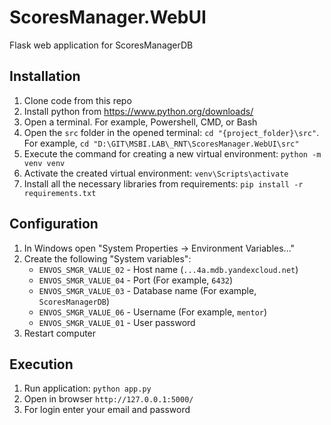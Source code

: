 # ScoresManager.WebUI
Flask web application for ScoresManagerDB

## Installation
1. Clone code from this repo
2. Install python from https://www.python.org/downloads/
3. Open a terminal. For example, Powershell, CMD, or Bash
4. Open the `src` folder in the opened terminal: `cd "{project_folder}\src"`. For example, `cd "D:\GIT\MSBI.LAB\_RNT\ScoresManager.WebUI\src"`
5. Execute the command for creating a new virtual environment: `python -m venv venv`
6. Activate the created virtual environment: `venv\Scripts\activate`
7. Install all the necessary libraries from requirements: `pip install -r requirements.txt`

## Configuration
1. In Windows open "System Properties -> Environment Variables..."
2. Create the following "System variables":
   - `ENVOS_SMGR_VALUE_02` - Host name (`...4a.mdb.yandexcloud.net`)
   - `ENVOS_SMGR_VALUE_04` - Port (For example, `6432`)
   - `ENVOS_SMGR_VALUE_03` - Database name (For example, `ScoresManagerDB`)
   - `ENVOS_SMGR_VALUE_06` - Username (For example, `mentor`)
   - `ENVOS_SMGR_VALUE_01` - User password
3. Restart computer

## Execution
1. Run application: `python app.py`
2. Open in browser `http://127.0.0.1:5000/`
3. For login enter your email and password